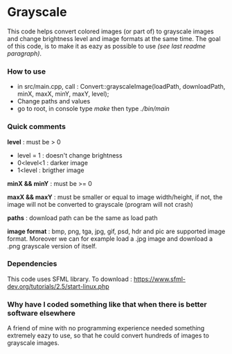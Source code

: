 # Grayscale

This code helps convert colored images (or part of) to grayscale images and change brightness level and image formats at the same time.
The goal of this code, is to make it as eazy as possible to use *(see last readme paragraph)*.



### How to use

 * in src/main.cpp, call : Convert::grayscaleImage(loadPath, downloadPath, minX, maxX, minY, maxY, level);
 * Change paths and values
 * go to root, in console type *make* then type *./bin/main*
 
 
 
 ### Quick comments
 **level** : must be > 0 
  * level = 1 : doesn't change brightness
  * 0<level<1 : darker image
  * 1<level : brigther image
  
**minX && minY** : must be >= 0

**maxX && maxY** : must be smaller or equal to image width/height, if not, the image will not be converted to grayscale (program will not crash)

**paths** : download path can be the same as load path

**image format** : bmp, png, tga, jpg, gif, psd, hdr and pic are supported image format. Moreover we can for example load a .jpg image and download a .png grayscale version of itself.



### Dependencies 
This code uses SFML library. To download :
https://www.sfml-dev.org/tutorials/2.5/start-linux.php



### Why have I coded something like that when there is better software elsewhere
A friend of mine with no programming experience needed something extremely eazy to use, so that he could convert hundreds of images to grayscale images. 
